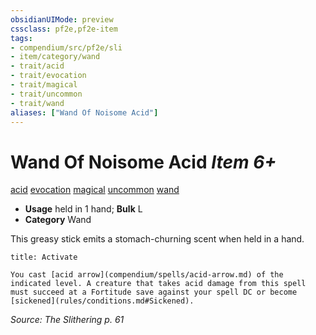 ```yaml
---
obsidianUIMode: preview
cssclass: pf2e,pf2e-item
tags:
- compendium/src/pf2e/sli
- item/category/wand
- trait/acid
- trait/evocation
- trait/magical
- trait/uncommon
- trait/wand
aliases: ["Wand Of Noisome Acid"]
---
```

# Wand Of Noisome Acid *Item 6+*  
[acid](rules/traits/acid.md "Acid Energy & Element Trait")  [evocation](rules/traits/evocation.md "Evocation School Trait")  [magical](rules/traits/magical.md "Magical Item Trait")  [uncommon](rules/traits/uncommon.md "Uncommon Rarity Trait")  [wand](rules/traits/wand.md "Wand Item Trait")  

- **Usage** held in 1 hand; **Bulk** L
- **Category** Wand

This greasy stick emits a stomach-churning scent when held in a hand.

```ad-embed-ability
title: Activate

You cast [acid arrow](compendium/spells/acid-arrow.md) of the indicated level. A creature that takes acid damage from this spell must succeed at a Fortitude save against your spell DC or become [sickened](rules/conditions.md#Sickened).
```

*Source: The Slithering p. 61*